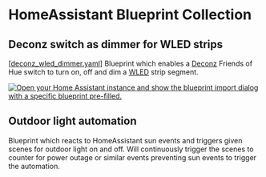 # HomeAssistant Blueprint Collection

## Deconz switch as dimmer for WLED strips
[[deconz_wled_dimmer.yaml](deconz_wled_dimmer.yaml)]
Blueprint which enables a [Deconz](https://www.home-assistant.io/integrations/deconz/) 
Friends of Hue switch to turn on, off and dim a [WLED](https://www.home-assistant.io/integrations/wled/) strip segment.

[![Open your Home Assistant instance and show the blueprint import dialog with a specific blueprint pre-filled.](https://my.home-assistant.io/badges/blueprint_import.svg)](https://my.home-assistant.io/redirect/blueprint_import/?blueprint_url=https%3A%2F%2Fgithub.com%2Faalbretsen%2Fhomeassistant-blueprints%2Fblob%2Fmain%2Fdeconz_wled_dimmer.yaml)

## Outdoor light automation
Blueprint which reacts to HomeAssistant sun events and triggers given scenes for outdoor light on and off. 
Will continuously trigger the scenes to counter for power outage or similar events preventing sun events to trigger the automation.

